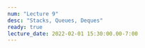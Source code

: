 ```yaml
---
num: "Lecture 9"
desc: "Stacks, Queues, Deques"
ready: true
lecture_date: 2022-02-01 15:30:00.00-7:00
---
```

